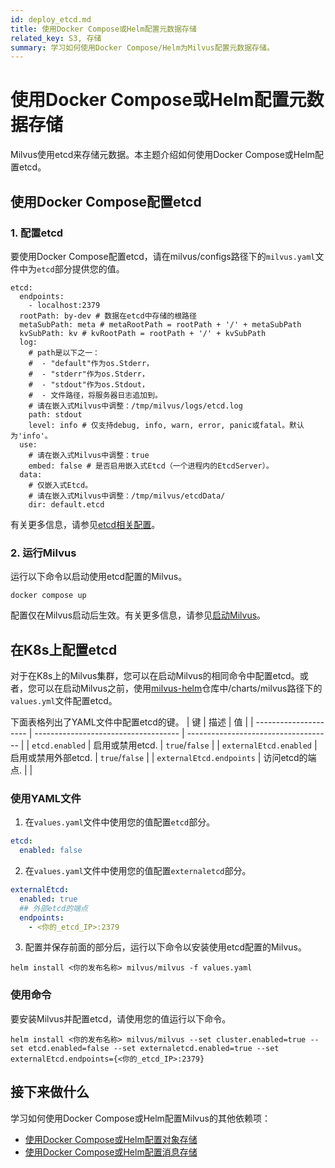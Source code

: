 ```yaml
---
id: deploy_etcd.md
title: 使用Docker Compose或Helm配置元数据存储
related_key: S3, 存储
summary: 学习如何使用Docker Compose/Helm为Milvus配置元数据存储。
---
```


# 使用Docker Compose或Helm配置元数据存储

Milvus使用etcd来存储元数据。本主题介绍如何使用Docker Compose或Helm配置etcd。

## 使用Docker Compose配置etcd

### 1. 配置etcd

要使用Docker Compose配置etcd，请在milvus/configs路径下的`milvus.yaml`文件中为`etcd`部分提供您的值。

```
etcd:
  endpoints:
    - localhost:2379
  rootPath: by-dev # 数据在etcd中存储的根路径
  metaSubPath: meta # metaRootPath = rootPath + '/' + metaSubPath
  kvSubPath: kv # kvRootPath = rootPath + '/' + kvSubPath
  log:
    # path是以下之一：
    #  - "default"作为os.Stderr，
    #  - "stderr"作为os.Stderr，
    #  - "stdout"作为os.Stdout，
    #  - 文件路径，将服务器日志追加到。
    # 请在嵌入式Milvus中调整：/tmp/milvus/logs/etcd.log
    path: stdout
    level: info # 仅支持debug, info, warn, error, panic或fatal。默认为'info'。
  use:
    # 请在嵌入式Milvus中调整：true
    embed: false # 是否启用嵌入式Etcd（一个进程内的EtcdServer）。
  data:
    # 仅嵌入式Etcd。
    # 请在嵌入式Milvus中调整：/tmp/milvus/etcdData/
    dir: default.etcd
```

有关更多信息，请参见[etcd相关配置](configure_etcd.md)。

### 2. 运行Milvus

运行以下命令以启动使用etcd配置的Milvus。

```
docker compose up
```

<div class="alert note">配置仅在Milvus启动后生效。有关更多信息，请参见<a href=https://milvus.io/docs/install_standalone-docker.md#Start-Milvus>启动Milvus</a>。</div>

## 在K8s上配置etcd

对于在K8s上的Milvus集群，您可以在启动Milvus的相同命令中配置etcd。或者，您可以在启动Milvus之前，使用[milvus-helm](https://github.com/milvus-io/milvus-helm)仓库中/charts/milvus路径下的`values.yml`文件配置etcd。

下面表格列出了YAML文件中配置etcd的键。
| 键                   | 描述                             | 值                                 |
| --------------------- | ------------------------------------ | ------------------------------------ |
| <code>etcd.enabled</code>           | 启用或禁用etcd.          | <code>true</code>/<code>false</code> |
| <code>externalEtcd.enabled</code>   | 启用或禁用外部etcd. | <code>true</code>/<code>false</code> |
| <code>externalEtcd.endpoints</code> | 访问etcd的端点.       |                                      |



### 使用YAML文件

1. 在`values.yaml`文件中使用您的值配置<code>etcd</code>部分。

```yaml
etcd:
  enabled: false
```

2. 在`values.yaml`文件中使用您的值配置<code>externaletcd</code>部分。

```yaml
externalEtcd:
  enabled: true
  ## 外部etcd的端点
  endpoints:
    - <你的_etcd_IP>:2379
```

3. 配置并保存前面的部分后，运行以下命令以安装使用etcd配置的Milvus。

```shell
helm install <你的发布名称> milvus/milvus -f values.yaml
```
### 使用命令

要安装Milvus并配置etcd，请使用您的值运行以下命令。

```shell
helm install <你的发布名称> milvus/milvus --set cluster.enabled=true --set etcd.enabled=false --set externaletcd.enabled=true --set externalEtcd.endpoints={<你的_etcd_IP>:2379}
```

## 接下来做什么

学习如何使用Docker Compose或Helm配置Milvus的其他依赖项：

- [使用Docker Compose或Helm配置对象存储](deploy_s3.md)
- [使用Docker Compose或Helm配置消息存储](deploy_pulsar.md)